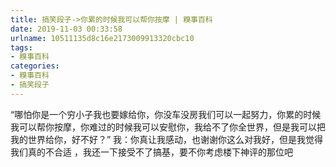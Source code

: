 ```yaml
---
title: 搞笑段子->你累的时候我可以帮你按摩 | 糗事百科
date: 2019-11-03 00:33:58
urlname: 10511135d8c16e2173009913320cbc10
tags: 
- 糗事百科
categories:
- 糗事百科
- 搞笑段子
---
```

“哪怕你是一个穷小子我也要嫁给你，你没车没房我们可以一起努力，你累的时候我可以帮你按摩，你难过的时候我可以安慰你，我给不了你全世界，但是我可以把我的世界给你，好不好？” 我：你真让我感动，也谢谢你这么对我好，但是我觉得我们真的不合适 ，我还一下接受不了搞基，要不你考虑楼下神评的那位吧


